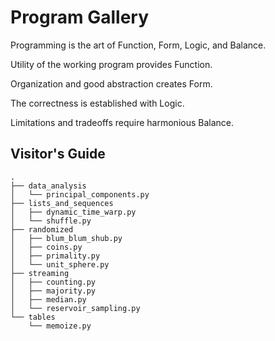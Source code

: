 # Program Gallery

Programming is the art of Function, Form, Logic, and Balance.

Utility of the working program provides Function.

Organization and good abstraction creates Form.

The correctness is established with Logic.

Limitations and tradeoffs require harmonious Balance.


## Visitor's Guide

```
.
├── data_analysis
│   └── principal_components.py
├── lists_and_sequences
│   ├── dynamic_time_warp.py
│   └── shuffle.py
├── randomized
│   ├── blum_blum_shub.py
│   ├── coins.py
│   ├── primality.py
│   └── unit_sphere.py
├── streaming
│   ├── counting.py
│   ├── majority.py
│   ├── median.py
│   └── reservoir_sampling.py
└── tables
    └── memoize.py
```
